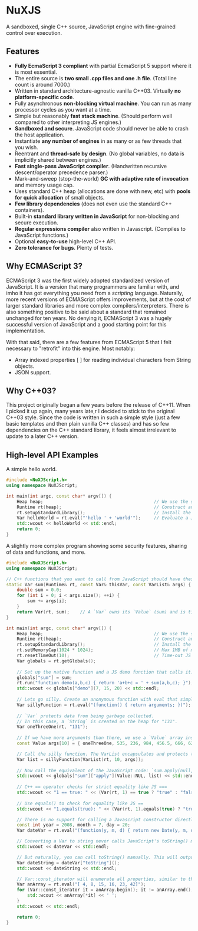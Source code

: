 # NuXJS
A sandboxed, single C++ source, JavaScript engine with fine-grained control over execution.

## Features

- **Fully EcmaScript 3 compliant** with partial EcmaScript 5 support where it is most essential.
- The entire source is **two small .cpp files and one .h file**. (Total line count is around 7000.)
- Written in standard architecture-agnostic vanilla C++03. Virtually **no platform-specific code**.
- Fully asynchronous **non-blocking virtual machine**. You can run as many processor cycles as you want at a time.
- Simple but reasonably **fast stack machine**. (Should perform well compared to other interpreting JS engines.)
- **Sandboxed and secure**. JavaScript code should never be able to crash the host application.
- Instantiate **any number of engines** in as many or as few threads that you wish.
- Reentrant and **thread-safe by design**. (No global variables, no data is implicitly shared between engines.)
- **Fast single-pass JavaScript compiler**. (Handwritten recursive descent/operator precedence parser.)
- Mark-and-sweep (stop-the-world) **GC with adaptive rate of invocation** and memory usage cap.
- Uses standard C++ heap (allocations are done with new, etc) with **pools for quick allocation** of small objects.
- **Few library dependencies** (does not even use the standard C++ containers).
- Built-in **standard library written in JavaScript** for non-blocking and secure execution.
- **Regular expressions compiler** also written in Javascript. (Compiles to JavaScript functions.)
- Optional **easy-to-use** high-level C++ API.
- **Zero tolerance for bugs**. Plenty of tests.

## Why ECMAScript 3?

ECMAScript 3 was the first widely adopted standardized version of JavaScript. It is a version that many programmers are
familiar with, and imho it has got everything you need from a *scripting* language. Naturally, more recent versions of
ECMAScript offers improvements, but at the cost of larger standard libraries and more complex compilers/interpreters.
There is also something positive to be said about a standard that remained unchanged for ten years. No denying it,
ECMAScript 3 was a hugely successful version of JavaScript and a good starting point for this implementation.

With that said, there are a few features from ECMAScript 5 that I felt necessary to "retrofit" into this engine. Most
notably:

- Array indexed properties [ ] for reading individual characters from String objects.
- JSON support.

## Why C++03?

This project originally began a few years before the release of C++11. When I picked it up again, many years late,r I
decided to stick to the original C++03 style. Since the code is written in such a simple style (just a few basic
templates and then plain vanilla C++ classes) and has so few dependencies on the C++ standard library, it feels almost
irrelevant to update to a later C++ version.

## High-level API Examples

A simple hello world.

```cpp
#include <NuXJScript.h>
using namespace NuXJScript;

int main(int argc, const char* argv[]) {
    Heap heap;                                          // We use the standard heap.
    Runtime rt(heap);                                   // Construct an empty engine.
    rt.setupStandardLibrary();                          // Install the ES3 standard library.
    Var helloWorld = rt.eval("'hello ' + 'world'");     // Evaluate a JS expression.
    std::wcout << helloWorld << std::endl;
    return 0;
}
```

A slightly more complex program showing some security features, sharing of data and functions, and more.

```cpp
#include <NuXJScript.h>
using namespace NuXJScript;

// C++ functions that you want to call from JavaScript should have these arguments.
static Var sum(Runtime& rt, const Var& thisVar, const VarList& args) {
    double sum = 0.0;
    for (int i = 0; i < args.size(); ++i) {
        sum += args[i];
    }
    return Var(rt, sum);    // A `Var` owns its `Value` (sum) and is tied to a `Runtime` (rt)
}

int main(int argc, const char* argv[]) {
    Heap heap;                                          // We use the standard heap.
    Runtime rt(heap);                                   // Construct an empty engine.
    rt.setupStandardLibrary();                          // Install the ES3 standard library.
    rt.setMemoryCap(1024 * 1024);                       // Max 1MB of memory please.
    rt.resetTimeOut(10);                                // Time-out JS code after 10 seconds.
    Var globals = rt.getGlobals();
    
    // Set up the native function and a JS demo function that calls it.
    globals["sum"] = sum;
    rt.run("function demo(a,b,c) { return 'a+b+c = ' + sum(a,b,c); }");
    std::wcout << globals["demo"](7, 15, 20) << std::endl;
    
    // Lets go silly. Create an anonymous function with eval that simply returns its arguments.
    Var sillyFunction = rt.eval("(function() { return arguments; })");
    
    // `Var` protects data from being garbage collected.
    // In this case, a `String` is created on the heap for "131".
    Var oneThreeOne(rt, "131");
    
    // If we have more arguments than there, we use a `Value` array instead.
    const Value args[10] = { oneThreeOne, 535, 236, 984, 456.5, 666, 626, 585, 382, 109.5 };

    // Call the silly function. The VarList encapsulates and protects the argument values.
    Var list = sillyFunction(VarList(rt, 10, args));
    
    // Now call the equivalent of the JavaScript code: `sum.apply(null, list)` from C++.
    std::wcout << globals["sum"]["apply"](Value::NUL, list) << std::endl;
    
	// C++ == operator checks for strict equality like JS ===
	std::wcout << "1 == true: " << (Var(rt, 1) == true ? "true" : "false") << std::endl;
	
	// Use equals() to check for equality like JS ==
	std::wcout << "1.equals(true): " << (Var(rt, 1).equals(true) ? "true" : "false") << std::endl;

	// There is no support for calling a Javascript constructor directly from C++ so we have to make a little stub.
	const int year = 2008, month = 7, day = 20;
	Var dateVar = rt.eval("(function(y, m, d) { return new Date(y, m, d) })")(year, month, day);

	// Converting a Var to string never calls JavaScript's toString() method. This will output '[object Date]'.
	std::wcout << dateVar << std::endl;

	// But naturally, you can call toString() manually. This will output 2008-08-20 00:00:00.
	Var dateString = dateVar["toString"]();
	std::wcout << dateString << std::endl;

	// Var::const_iterator will enumerate all properties, similar to the JavaScript "for in" statement.
	Var anArray = rt.eval("[ 4, 8, 15, 16, 23, 42]");
	for (Var::const_iterator it = anArray.begin(); it != anArray.end(); ++it) {
		std::wcout << anArray[*it] << ' ';
	}
	std::wcout << std::endl;

    return 0;
}
```


